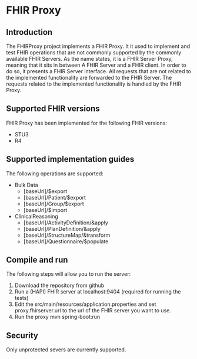 # FHIR Proxy
## Introduction
The FHIRProxy project implements a FHIR Proxy. It it used to implement and 
test FHIR operations that are not commonly supported by the commonly available
FHIR Servers.
As the name states, it is a FHIR Server Proxy, meaning that it sits in between
A FHIR Server and a FHIR client. In order to do so, it presents a FHIR Server
interface. 
All requests that are not related to the implemented functionality are forwarded
to the FHIR Server. The requests related to the implemented functionality is 
handled by the FHIR Proxy.

## Supported FHIR versions
FHIR Proxy has been implemented for the following FHIR versions:
 * STU3
 * R4

## Supported implementation guides
The following operations are supported:
 * Bulk Data
    * [baseUrl]/$export
    * [baseUrl]/Patient/$export
    * [baseUrl]/Group/$export
    * [baseUrl]/$import
 * ClinicalReasoning
    * [baseUrl]/ActivityDefinition/&apply
    * [baseUrl]/PlanDefinition/&apply
    * [baseUrl]/StructureMap/&transform
    * [baseUrl]/Questionnaire/$populate

## Compile and run
The following steps will allow you to run the server:
 1. Download the repository from github
 2. Run a (HAPI) FHIR server at localhost:9404 (required for running the tests)
 3. Edit the src/main/resources/application.properties and set proxy.fhirserver.url
    to the url of the FHIR server you want to use.
 4. Run the proxy mvn spring-boot:run 
 
## Security
Only unprotected severs are currently supported.
